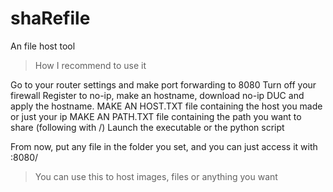 # shaRefile
An file host tool
> How I recommend to use it

Go to your router settings and make port forwarding to 8080
Turn off your firewall
Register to no-ip, make an hostname, download no-ip DUC and apply the hostname.
MAKE AN HOST.TXT file containing the host you made or just your ip
MAKE AN PATH.TXT file containing the path you want to share (following with /)
Launch the executable or the python script

From now, put any file in the folder you set, and you can just access it with <hostname>:8080/<filename>

> You can use this to host images, files or anything you want
